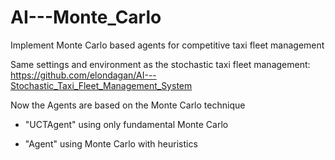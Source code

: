 # AI---Monte_Carlo
Implement Monte Carlo based agents for competitive taxi fleet management 

Same settings and environment as the stochastic taxi fleet management:                                   https://github.com/elondagan/AI---Stochastic_Taxi_Fleet_Management_System

Now the Agents are based on the Monte Carlo technique 

* "UCTAgent" using only fundamental Monte Carlo

* "Agent" using Monte Carlo with heuristics
